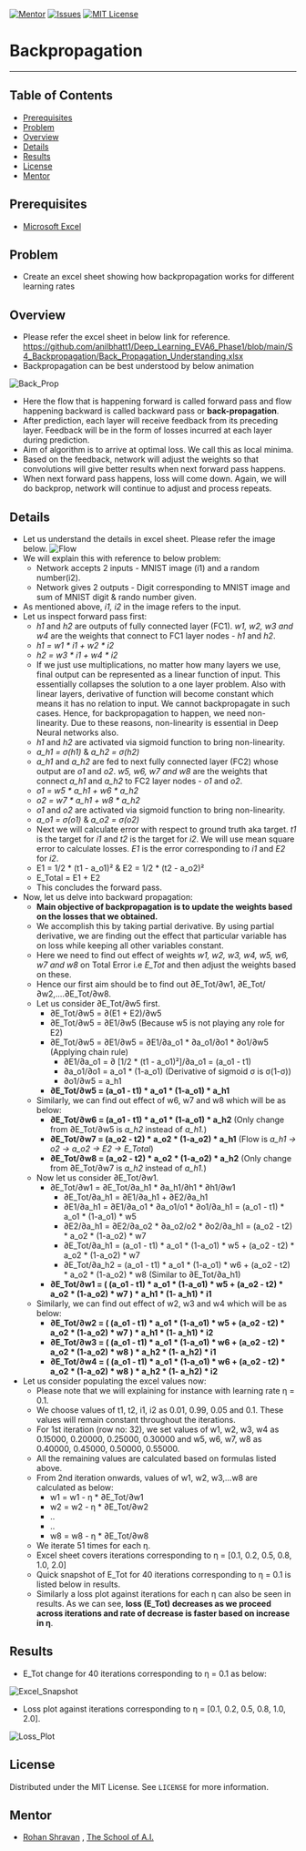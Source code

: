 <!-- PROJECT SHIELDS -->
<!--
*** I'm using markdown "reference style" links for readability.
*** Reference links are enclosed in brackets [ ] instead of parentheses ( ).
*** See the bottom of this document for the declaration of the reference variables
*** for contributors-url, forks-url, etc. This is an optional, concise syntax you may use.
*** https://www.markdownguide.org/basic-syntax/#reference-style-links
-->
[![Mentor][mentor-shield]][mentor-url]
[![Issues][issues-shield]][issues-url]
[![MIT License][license-shield]][license-url]

# Backpropagation
________

<!-- TABLE OF CONTENTS -->
## Table of Contents

* [Prerequisites](#prerequisites)
* [Problem](#Problem)
* [Overview](#Overview)
* [Details](#Details)
* [Results](#Results)
* [License](#license)
* [Mentor](#mentor)

## Prerequisites

* [Microsoft Excel](https://www.microsoft.com/en-in/microsoft-365/excel) 

<!-- Problem -->
## Problem
- Create an excel sheet showing how backpropagation works for different learning rates

<!-- Overview -->
## Overview
- Please refer the excel sheet in below link for reference. 
https://github.com/anilbhatt1/Deep_Learning_EVA6_Phase1/blob/main/S4_Backpropagation/Back_Propagation_Understanding.xlsx
- Backpropagation can be best understood by below animation

![Back_Prop](https://github.com/anilbhatt1/Deep_Learning_EVA6_Phase1/blob/main/S4_Backpropagation/Neural%20Network_Back_Forth_Compressed.gif) 

- Here the flow that is happening forward is called forward pass and flow happening backward is called backward pass or **back-propagation**.
- After prediction, each layer will receive feedback from its preceding layer. Feedback will be in the form of losses incurred at each layer during prediction.
- Aim of algorithm is to arrive at optimal loss. We call this as local minima.
- Based on the feedback, network will adjust the weights so that convolutions will give better results when next forward pass happens.
- When next forward pass happens, loss will come down. Again, we will do backprop, network will continue to adjust and process repeats.

<!-- Details -->
## Details
- Let us understand the details in excel sheet. Please refer the image below.
![Flow](https://github.com/anilbhatt1/Deep_Learning_EVA6_Phase1/blob/main/S4_Backpropagation/Excel_Snapshot.jpg)
- We will explain this with reference to below problem:
  - Network accepts 2 inputs - MNIST image (i1) and a random number(i2).
  - Network gives 2 outputs - Digit corresponding to MNIST image and sum of MNIST digit & rando number given. 
- As mentioned above, *i1, i2* in the image refers to the input. 
- Let us inspect forward pass first:
  - *h1* and *h2* are outputs of fully connected layer (FC1). *w1, w2, w3 and w4* are the weights that connect to FC1 layer nodes - *h1* and *h2*.
  - *h1 = w1 * i1 + w2 * i2*
  - *h2 = w3 * i1 + w4 * i2*
  - If we just use multiplications, no matter how many layers we use, final output can be represented as a linear function of input. This essentially collapses the solution to a one layer problem. Also with linear layers, derivative of function will become constant which means it has no relation to input. We cannot backpropagate in such cases. Hence, for backpropagation to happen, we need non-linearity. Due to these reasons, non-linearity is essential in Deep Neural networks also.
  - *h1* and *h2* are activated via sigmoid function to bring non-linearity. 
  - *a_h1 = σ(h1)* & *a_h2 = σ(h2)*
  - *a_h1* and *a_h2* are fed to next fully connected layer (FC2) whose output are *o1* and *o2*. *w5, w6, w7 and w8* are the weights that connect *a_h1* and *a_h2* to FC2 layer nodes - *o1* and *o2*.
  - *o1 = w5 * a_h1 + w6 * a_h2*
  - *o2 = w7 * a_h1 + w8 * a_h2*
  - *o1* and *o2* are activated via sigmoid function to bring non-linearity.
  - *a_o1 = σ(o1)* & *a_o2 = σ(o2)*
  - Next we will calculate error with respect to ground truth aka target. *t1* is the target for *i1* and *t2* is the target for *i2*. We will use mean square error to calculate losses. *E1* is the error corresponding to *i1* and *E2* for *i2*.
  - E1 = 1/2 * (t1 - a_o1)² & E2 = 1/2 * (t2 - a_o2)²
  - E_Total = E1 + E2
  - This concludes the forward pass.
- Now, let us delve into backward propagation:
  - **Main objective of backpropagation is to update the weights based on the losses that we obtained.**
  - We accomplish this by taking partial derivative. By using partial derivative, we are finding out the effect that particular variable has on loss while keeping all other variables constant.
  - Here we need to find out effect of weights *w1, w2, w3, w4, w5, w6, w7 and w8* on Total Error i.e *E_Tot* and then adjust the weights based on these.
  - Hence our first aim should be to find out ∂E_Tot/∂w1, ∂E_Tot/∂w2,....∂E_Tot/∂w8.
  - Let us consider ∂E_Tot/∂w5 first. 
    - ∂E_Tot/∂w5 = ∂(E1 + E2)/∂w5
    - ∂E_Tot/∂w5 = ∂E1/∂w5 (Because w5 is not playing any role for E2)
    - ∂E_Tot/∂w5 = ∂E1/∂w5 = ∂E1/∂a_o1 * ∂a_o1/∂o1 * ∂o1/∂w5 (Applying chain rule)
      -  ∂E1/∂a_o1 = ∂ [1/2 * (t1 - a_o1)²]/∂a_o1 = (a_o1 - t1)
      -  ∂a_o1/∂o1  = a_o1 * (1-a_o1)  (Derivative of sigmoid σ is σ(1-σ))
      -  ∂o1/∂w5 = a_h1
    - **∂E_Tot/∂w5 = (a_o1 - t1) * a_o1 * (1-a_o1) * a_h1**
  - Similarly, we can find out effect of w6, w7 and w8 which will be as below:
    - **∂E_Tot/∂w6 =  (a_o1 - t1) * a_o1 * (1-a_o1) * a_h2** (Only change from ∂E_Tot/∂w5 is *a_h2* instead of *a_h1.*)
    - **∂E_Tot/∂w7 =  (a_o2 - t2) * a_o2 * (1-a_o2) * a_h1** (Flow is *a_h1 -> o2 -> a_o2 -> E2 -> E_Total*)
    - **∂E_Tot/∂w8 =  (a_o2 - t2) * a_o2 * (1-a_o2) * a_h2** (Only change from ∂E_Tot/∂w7 is *a_h2* instead of *a_h1.*)
  - Now let us consider ∂E_Tot/∂w1.
    - ∂E_Tot/∂w1 = ∂E_Tot/∂a_h1 * ∂a_h1/∂h1 * ∂h1/∂w1
      - ∂E_Tot/∂a_h1 = ∂E1/∂a_h1 + ∂E2/∂a_h1
      - ∂E1/∂a_h1 = ∂E1/∂a_o1 * ∂a_o1/o1 * ∂o1/∂a_h1  =  (a_o1 - t1) * a_o1 * (1-a_o1) * w5
      - ∂E2/∂a_h1 = ∂E2/∂a_o2 * ∂a_o2/o2 * ∂o2/∂a_h1  =  (a_o2 - t2) * a_o2 * (1-a_o2) * w7
      - ∂E_Tot/∂a_h1 = (a_o1 - t1) * a_o1 * (1-a_o1) * w5 + (a_o2 - t2) * a_o2 * (1-a_o2) * w7
      - ∂E_Tot/∂a_h2 = (a_o1 - t1) * a_o1 * (1-a_o1) * w6 + (a_o2 - t2) * a_o2 * (1-a_o2) * w8 (Similar to ∂E_Tot/∂a_h1)
    - **∂E_Tot/∂w1 = ( (a_o1 - t1) * a_o1 * (1-a_o1) * w5 + (a_o2 - t2) * a_o2 * (1-a_o2) * w7 ) * a_h1 * (1- a_h1) * i1**
  - Similarly, we can find out effect of w2, w3 and w4 which will be as below:
    - **∂E_Tot/∂w2 = ( (a_o1 - t1) * a_o1 * (1-a_o1) * w5 + (a_o2 - t2) * a_o2 * (1-a_o2) * w7 ) * a_h1 * (1- a_h1) * i2**
    - **∂E_Tot/∂w3 = ( (a_o1 - t1) * a_o1 * (1-a_o1) * w6 + (a_o2 - t2) * a_o2 * (1-a_o2) * w8 ) * a_h2 * (1- a_h2) * i1**
    - **∂E_Tot/∂w4 = ( (a_o1 - t1) * a_o1 * (1-a_o1) * w6 + (a_o2 - t2) * a_o2 * (1-a_o2) * w8 ) * a_h2 * (1- a_h2) * i2**
- Let us consider populating the excel values now:
  - Please note that we will explaining for instance with learning rate ƞ = 0.1.
  - We choose values of t1, t2, i1, i2 as 0.01, 0.99, 0.05 and 0.1. These values will remain constant throughout the iterations.
  - For 1st iteration (row no: 32), we set values of w1, w2, w3, w4 as 0.15000, 0.20000, 0.25000, 0.30000 and w5, w6, w7, w8 as 0.40000, 0.45000, 0.50000, 0.55000.
  - All the remaining values are calculated based on formulas listed above.
  - From 2nd iteration onwards, values of w1, w2, w3,...w8 are calculated as below:
    - w1 = w1 - ƞ * ∂E_Tot/∂w1
    - w2 = w2 - ƞ * ∂E_Tot/∂w2
    - ..
    - ..
    - w8 = w8 - ƞ * ∂E_Tot/∂w8
  - We iterate 51 times for each ƞ.
  - Excel sheet covers iterations corresponding to ƞ = [0.1, 0.2, 0.5, 0.8, 1.0, 2.0] 
  - Quick snapshot of E_Tot for 40 iterations corresponding to ƞ = 0.1 is listed below in results.
  - Similarly a loss plot against iterations for each ƞ can also be seen in results. As we can see, **loss (E_Tot) decreases as we proceed across iterations and rate of decrease is faster based on increase in ƞ**.


<!-- Results -->
## Results
- E_Tot change for 40 iterations corresponding to ƞ = 0.1 as below:

![Excel_Snapshot](https://github.com/anilbhatt1/Deep_Learning_EVA6_Phase1/blob/main/S4_Backpropagation/Screenshot_LR_0.1.jpg)

- Loss plot against iterations corresponding to ƞ = [0.1, 0.2, 0.5, 0.8, 1.0, 2.0]. 

![Loss_Plot](https://github.com/anilbhatt1/Deep_Learning_EVA6_Phase1/blob/main/S4_Backpropagation/Loss_Plot_vs_LR.jpg)

<!-- LICENSE -->
## License

Distributed under the MIT License. See `LICENSE` for more information.

<!-- MENTOR -->
## Mentor

* [Rohan Shravan](https://www.linkedin.com/in/rohanshravan/) , [The School of A.I.](https://theschoolof.ai/)

<!-- MARKDOWN LINKS & IMAGES -->
<!-- https://www.markdownguide.org/basic-syntax/#reference-style-links -->
[mentor-shield]: https://img.shields.io/badge/Mentor-mentor-yellowgreen
[mentor-url]: https://www.linkedin.com/in/rohanshravan/
[forks-shield]: https://img.shields.io/github/forks/othneildrew/Best-README-Template.svg?style=flat-square
[forks-url]: https://github.com/othneildrew/Best-README-Template/network/members
[stars-shield]: https://img.shields.io/github/stars/othneildrew/Best-README-Template.svg?style=flat-square
[stars-url]: https://github.com/othneildrew/Best-README-Template/stargazers
[issues-shield]: https://img.shields.io/github/issues/othneildrew/Best-README-Template.svg?style=flat-square
[issues-url]: https://github.com/othneildrew/Best-README-Template/issues
[license-shield]: https://img.shields.io/github/license/othneildrew/Best-README-Template.svg?style=flat-square
[license-url]: https://github.com/anilbhatt1/Deep_Learning_EVA4_Phase2/blob/master/LICENSE.txt
[linkedin-shield]: https://img.shields.io/badge/-LinkedIn-black.svg?style=flat-square&logo=linkedin&colorB=555




